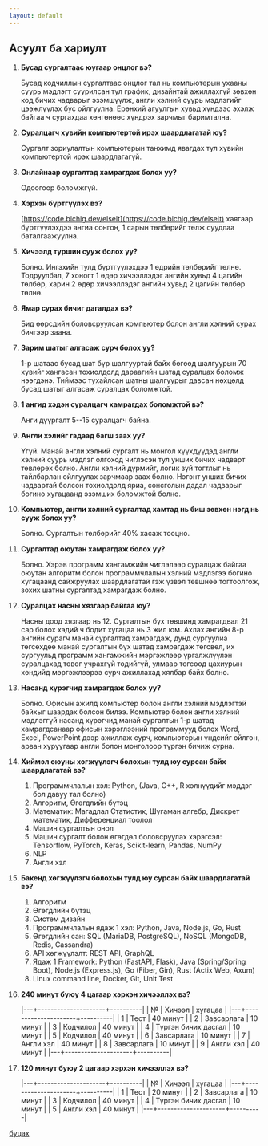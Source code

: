 ```yaml
---
layout: default
---
```


## Асуулт ба хариулт

1. **Бусад сургалтаас юугаар онцлог вэ?**

   Бусад кодчиллын сургалтаас онцлог тал нь компьютерын ухааны суурь мэдлэгт суурилсан тул график, дизайнтай ажиллахгүй зөвхөн код бичих чадварыг эзэмшүүлж, англи хэлний суурь мэдлэгийг цээжлүүлэх бус ойлгуулна. Ерөнхий агуулгын хувьд хүндээс эхэлж байгаа ч сургахдаа хөнгөнөөс хүндрэх зарчмыг баримтална.
   
1. **Суралцагч хувийн компьютертой ирэх шаардлагатай юу?**

   Сургалт зориулалтын компьютерын танхимд явагдах тул хувийн компьютертой ирэх шаардлагагүй. 
   
1. **Онлайнаар сургалтад хамрагдаж болох уу?**

   Одоогоор боломжгүй.

1. **Хэрхэн бүртгүүлэх вэ?**

   [https://code.bichig.dev/elselt](https://code.bichig.dev/elselt) хаягаар бүртгүүлэхдээ ангиа сонгон, 1 сарын төлбөрийг төлж суудлаа баталгаажуулна.

1. **Хичээлд туршин сууж болох уу?**

   Болно. Ингэхийн тулд бүртгүүлэхдээ 1 өдрийн төлбөрийг төлнө. Тодруулбал, 7 хоногт 1 өдөр хичээллэдэг ангийн хувьд 4 цагийн төлбөр, харин 2 өдөр хичээллэдэг ангийн хувьд 2 цагийн төлбөр төлнө.

1. **Ямар сурах бичиг дагалдах вэ?**

   Бид өөрсдийн боловсруулсан компьютер болон англи хэлний сурах бичгээр заана.

1. **Зарим шатыг алгасаж сурч болох уу?**

   1-р шатаас бусад шат бүр шалгууртай байх бөгөөд шалгуурын 70 хувийг хангасан тохиолдолд дараагийн шатад суралцах боломж нээгдэнэ. Тиймээс тухайлсан шатны шалгуурыг давсан нөхцөлд бусад шатыг алгасаж суралцах боломжтой.

1. **1 ангид хэдэн суралцагч хамрагдах боломжтой вэ?**

   Анги дүүргэлт 5--15 суралцагч байна.
   
1. **Англи хэлийг гадаад багш заах уу?**

   Үгүй. Манай англи хэлний сургалт нь монгол хүүхдүүдэд англи хэлний суурь мэдлэг олгоход чиглэсэн тул унших бичих чадварт төвлөрөх болно. Англи хэлний дүрмийг, логик зүй тогтлыг нь тайлбарлан ойлгуулах зарчмаар заах болно.  Нэгэнт унших бичих чадвартай болсон тохиолдолд яриа, сонсголын дадал чадварыг богино хугацаанд эзэмших боломжтой болно.

1. **Компьютер, англи хэлний сургалтад хамтад нь биш зөвхөн нэгд нь сууж болох уу?**

   Болно. Сургалтын төлбөрийг 40% хасаж тооцно.

1. **Сургалтад оюутан хамрагдаж болох уу?**

   Болно. Хэрэв программ хангамжийн чиглэлээр суралцаж байгаа оюутан алгоритм болон программчлалын хэлний мэдлэгээ богино хугацаанд сайжруулах шаардлагатай гэж үзвэл төвшнөө тогтоолгож, зохих шатны сургалтад хамрагдаж болно.
   
1. **Суралцах насны хязгаар байгаа юу?**

   Насны доод хязгаар нь 12. Сургалтын бүх төвшинд хамрагдвал 21 сар болох хэдий ч бодит хугацаа нь 3 жил юм. Ахлах ангийн 8-р ангийн сурагч манай сургалтад хамрагдаж, дунд сургуулиа төгсөхдөө манай сургалтын бүх шатад хамрагдаж төгсвөл, их сургуульд программ хангамжийн мэргэжлээр үргэлжлүүлэн суралцахад төвөг учрахгүй төдийгүй, улмаар төгсөөд цахиурын хөндийд мэргэжлээрээ сурч ажиллахад хялбар байх болно.

1. **Насанд хүрэгчид хамрагдаж болох уу?**

   Болно. Офисын ажилд компьютер болон англи хэлний мэдлэгтэй байхыг шаардах болсон билээ. Компьютер болон англи хэлний мэдлэггүй насанд хүрэгчид манай сургалтын 1-р шатад хамрагдсанаар офисын хэрэглээний программууд болох Word, Excel, PowerPoint дээр ажиллаж сурч, компьютерын үндсийг ойлгон, арван хуруугаар англи болон монголоор түргэн бичиж сурна.

1. **Хиймэл оюуны хөгжүүлэгч болохын тулд юу сурсан байх шаардлагатай вэ?**
    
   1. Программчлалын хэл: Python, (Java, C++, R хэлнүүдийг мэддэг бол давуу тал болно)
   1. Алгоритм, Өгөгдлийн бүтэц
   1. Математик: Магадлал Статистик, Шугаман алгебр, Дискрет математик, Дифференциал тоолол
   1. Машин сургалтын онол
   1. Машин сургалт болон өгөгдөл боловсруулах хэрэгсэл: Tensorflow, PyTorch, Keras, Scikit-learn, Pandas, NumPy
   1. NLP
   1. Англи хэл

1. **Бакенд хөгжүүлэгч болохын тулд юу сурсан байх шаардлагатай вэ?**

   1. Алгоритм
   1. Өгөгдлийн бүтэц
   1. Систем дизайн
   1. Программчлалын ядаж 1 хэл: Python, Java, Node.js, Go, Rust
   1. Өгөгдлийн сан: SQL (MariaDB, PostgreSQL), NoSQL (MongoDB, Redis, Cassandra)
   1. API хөгжүүлэлт: REST API, GraphQL
   1. Ядаж 1 Framework: Python (FastAPI, Flask), Java (Spring/Spring Boot), Node.js (Express.js), Go (Fiber, Gin), Rust (Actix Web, Axum)
   1. Linux command line, Docker, Git, Unit Test
   
1. <a id="240"></a>**240 минут буюу 4 цагаар хэрхэн хичээллэх вэ?**

    |---+---------------------+----------|
| № | Хичээл              | хугацаа  |
|---+---------------------+----------|
| 1 | Тест                | 40 минут |
| 2 | Завсарлага          | 10 минут |
| 3 | Кодчилол            | 40 минут |
| 4 | Түргэн бичих дасгал | 10 минут |
| 5 | Кодчилол            | 40 минут |
| 6 | Завсарлага          | 10 минут |
| 7 | Англи хэл           | 40 минут |
| 8 | Завсарлага          | 10 минут |
| 9 | Англи хэл           | 40 минут |
|---+---------------------+----------|

1. <a id="120"></a>**120 минут буюу 2 цагаар хэрхэн хичээллэх вэ?**

    |---+---------------------+----------|
| № | Хичээл              | хугацаа  |
|---+---------------------+----------|
| 1 | Тест                | 20 минут |
| 2 | Завсарлага          | 10 минут |
| 3 | Кодчилол            | 40 минут |
| 4 | Түргэн бичих дасгал | 10 минут |
| 5 | Англи хэл           | 40 минут |
|---+---------------------+----------|

    
[буцах](./)
